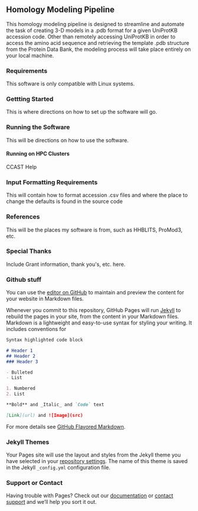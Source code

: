 ## Homology Modeling Pipeline

This homology modeling pipeline is designed to streamline and automate the task of creating 3-D models in a .pdb format for a given UniProtKB accession code. Other than remotely accessing UniProtKB in order to access the amino acid sequence and retrieving the template .pdb structure from the Protein Data Bank, the modeling process will take place entirely on your local machine.


### Requirements

This software is only compatible with Linux systems.

### Gettting Started

This is where directions on how to set up the software will go.

### Running the Software

This will be directions on how to use the software.

#### Running on HPC Clusters
CCAST Help

### Input Formatting Requirements

This will contain how to format accession .csv files and where the place to change the defaults is found in the source code

### References

This will be the places my software is from, such as HHBLITS, ProMod3, etc.

### Special Thanks

Include Grant information, thank you's, etc. here.


### Github stuff

You can use the [editor on GitHub](https://github.com/troy-lab/pipeline/edit/gh-pages/index.md) to maintain and preview the content for your website in Markdown files.

Whenever you commit to this repository, GitHub Pages will run [Jekyll](https://jekyllrb.com/) to rebuild the pages in your site, from the content in your Markdown files.
Markdown is a lightweight and easy-to-use syntax for styling your writing. It includes conventions for

```markdown
Syntax highlighted code block

# Header 1
## Header 2
### Header 3

- Bulleted
- List

1. Numbered
2. List

**Bold** and _Italic_ and `Code` text

[Link](url) and ![Image](src)
```

For more details see [GitHub Flavored Markdown](https://guides.github.com/features/mastering-markdown/).

### Jekyll Themes

Your Pages site will use the layout and styles from the Jekyll theme you have selected in your [repository settings](https://github.com/troy-lab/pipeline/settings/pages). The name of this theme is saved in the Jekyll `_config.yml` configuration file.

### Support or Contact

Having trouble with Pages? Check out our [documentation](https://docs.github.com/categories/github-pages-basics/) or [contact support](https://support.github.com/contact) and we’ll help you sort it out.
